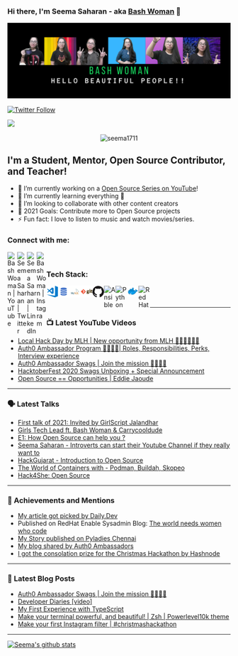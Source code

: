 ### Hi there, I'm Seema Saharan - aka [Bash Woman](https://youtube.com/BashWoman) 👋

![YouTube banner](https://github.com/seema1711/seema1711/blob/master/YouTube%20header.png)

[![Twitter Follow](https://img.shields.io/twitter/follow/SeemaSaharan5?color=1DA1F2&logo=twitter&style=for-the-badge)](https://twitter.com/intent/follow?original_referer=https%3A%2F%2Fgithub.com%2Fseema1711&screen_name=SeemaSaharan5)

<a href="http://youtube.com/BashWoman?sub_confirmation=1">
    <img src="https://img.shields.io/youtube/views/AI0gEvgPtAc?label=YouTube&logo=YouTube&style=for-the-badge">
  </a>
  
<p align="center"> <img src="https://komarev.com/ghpvc/?username=seema1711" alt="seema1711"/> </p> 

## I'm a Student, Mentor, Open Source Contributor, and Teacher!

- 🔭 I’m currently working on a [Open Source Series on YouTube](https://www.youtube.com/watch?v=wN9v0z3No24&list=PLhrUS-gSH3xBg9HPUU3z7WcKAgyYRog8H)!
- 🌱 I’m currently learning everything 🤣
- 👯 I’m looking to collaborate with other content creators
- 🥅 2021 Goals: Contribute more to Open Source projects
- ⚡ Fun fact: I love to listen to music and watch movies/series.

### Connect with me:

[<img align="left" alt="Bash Woman | YouTube" width="22px" src="https://cdn.jsdelivr.net/npm/simple-icons@v3/icons/youtube.svg" />](https://youtube.com/BashWoman)
[<img align="left" alt="Seema Saharan | Twitter" width="22px" src="https://cdn.jsdelivr.net/npm/simple-icons@v3/icons/twitter.svg" />](https://twitter.com/SeemaSaharan5)
[<img align="left" alt="Seema Saharan | LinkedIn" width="22px" src="https://cdn.jsdelivr.net/npm/simple-icons@v3/icons/linkedin.svg" />](https://linkedin.com/in/seemasaharan)
[<img align="left" alt="Bash Woman | Instagram" width="22px" src="https://cdn.jsdelivr.net/npm/simple-icons@v3/icons/instagram.svg" />](https://instagram.com/bashwoman)

<br />

### Tech Stack:

<img align="left" alt="Visual Studio Code" width="26px" src="https://raw.githubusercontent.com/github/explore/80688e429a7d4ef2fca1e82350fe8e3517d3494d/topics/visual-studio-code/visual-studio-code.png" />
<img align="left" alt="SQL" width="26px" src="https://raw.githubusercontent.com/github/explore/80688e429a7d4ef2fca1e82350fe8e3517d3494d/topics/sql/sql.png" />
<img align="left" alt="MySQL" width="26px" src="https://raw.githubusercontent.com/github/explore/80688e429a7d4ef2fca1e82350fe8e3517d3494d/topics/mysql/mysql.png" />
<img align="left" alt="Git" width="26px" src="https://raw.githubusercontent.com/github/explore/80688e429a7d4ef2fca1e82350fe8e3517d3494d/topics/git/git.png" />
<img align="left" alt="GitHub" width="26px" src="https://raw.githubusercontent.com/github/explore/78df643247d429f6cc873026c0622819ad797942/topics/github/github.png" />
<img align="left" alt="Ansible" width="26px" src="https://github.com/seema1711/seema1711/raw/master/download%20(1).png" />
<img align="left" alt="Python" width="26px" src="https://github.com/seema1711/seema1711/raw/master/download.jpg" />
<img align="left" alt="Docker" width="26px" src="https://github.com/seema1711/seema1711/raw/master/download.png" />
<img align="left" alt="RedHat" width="26px" src="https://github.com/seema1711/seema1711/raw/master/redhat.png" />

<br />
<br />

---

### 📺 Latest YouTube Videos

<!-- YOUTUBE:START -->
- [Local Hack Day by MLH | New opportunity from MLH 👩🏻‍💻👨🏻‍💻](https://www.youtube.com/watch?v=oa0tChpgl0s)
- [Auth0 Ambassador Program 👩🏻‍🚀🚀| Roles, Responsibilities, Perks, Interview experience](https://www.youtube.com/watch?v=CcRAZuEcLMs)
- [Auth0 Ambassador Swags | Join the mission 🚀👩🏻‍💻](https://www.youtube.com/watch?v=sgpjUFOiEYs)
- [HacktoberFest 2020 Swags Unboxing + Special Announcement](https://www.youtube.com/watch?v=mRiwbrmgxQ0)
- [Open Source == Opportunities | Eddie Jaoude](https://www.youtube.com/watch?v=iBx0EhV_MTw)
<!-- YOUTUBE:END -->

---

### 🗣 Latest Talks

- [First talk of 2021: Invited by GirlScript Jalandhar](https://twitter.com/GirlScriptJal/status/1343471030413656064?s=20)
- [Girls Tech Lead ft. Bash Woman & Carrycooldude](https://www.youtube.com/watch?v=UBbNQFUoA_M)
- [E1: How Open Source can help you ?](https://youtu.be/kihitlW2DM4)
- [Seema Saharan - Introverts can start their Youtube Channel if they really want to](https://youtu.be/XhANODKeoBY)
- [HackGujarat - Introduction to Open Source](https://youtu.be/dZE0_1g0jNo)
- [The World of Containers with - Podman, Buildah, Skopeo](https://youtu.be/t8nw7jU1gds)
- [Hack4She: Open Source](https://www.linkedin.com/posts/hack4she_hackathon-hackathon2020-hack4she-activity-6730552906552004608-6zh3)

---

### 🚀 Achievements and Mentions

- [My article got picked by Daily.Dev](https://t.co/sXOZK7trNe?amp=1)
- Published on RedHat Enable Sysadmin Blog: [The world needs women who code](https://www.redhat.com/sysadmin/women-who-code)
- [My Story published on Pyladies Chennai](https://medium.com/pyladies-chennai/seema-saharan-92f21257ccf6)
- [My blog shared by Auth0 Ambassadors](https://twitter.com/Auth0Ambassador/status/1346178234811969536?s=20)
- [I got the consolation prize for the Christmas Hackathon by Hashnode](https://townhall.hashnode.com/hashnode-christmas-hackathon-winners)

---

### 📕 Latest Blog Posts

<!-- BLOG-POST-LIST:START -->
- [Auth0 Ambassador Swags | Join the mission 🚀👩🏻‍💻](https://dev.to/seema1711/auth0-ambassador-swags-join-the-mission-jld)
- [Developer Diaries [video]](https://dev.to/seema1711/developer-diaries-video-3p4e)
- [My First Experience with TypeScript](https://dev.to/seema1711/my-first-experience-with-typescript-41j3)
- [Make your terminal powerful, and beautiful! | Zsh | Powerlevel10k theme](https://dev.to/seema1711/make-your-terminal-powerful-and-beautiful-zsh-powerlevel10k-theme-30f3)
- [Make your first Instagram filter | #christmashackathon](https://dev.to/seema1711/make-your-first-instagram-filter-christmashackathon-6f4)
<!-- BLOG-POST-LIST:END -->


---

[![Seema's github stats](https://github-readme-stats.vercel.app/api?username=seema1711)](https://github.com/seema1711/github-readme-stats)

